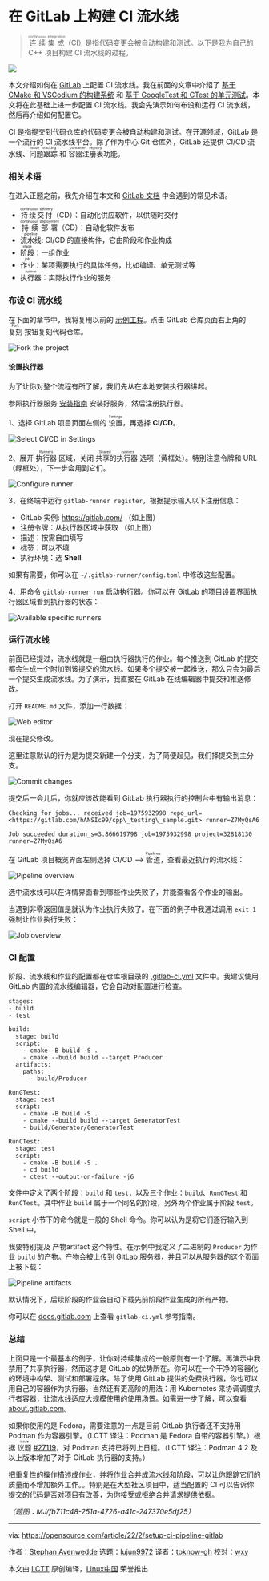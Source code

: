 [#]: subject: "How to set up a CI pipeline on GitLab"
[#]: via: "https://opensource.com/article/22/2/setup-ci-pipeline-gitlab"
[#]: author: "Stephan Avenwedde https://opensource.com/users/hansic99"
[#]: collector: "lujun9972"
[#]: translator: "toknow-gh"
[#]: reviewer: "wxy"
[#]: publisher: "wxy"
[#]: url: "https://linux.cn/article-16105-1.html"

在 GitLab 上构建 CI 流水线
======

> <ruby>连续集成<rt>continuous integration</rt></ruby>（CI）是指代码变更会被自动构建和测试。以下是我为自己的 C++ 项目构建 CI 流水线的过程。 

![][0]

本文介绍如何在 [GitLab][2] 上配置 CI 流水线。我在前面的文章中介绍了 [基于 CMake 和 VSCodium 的构建系统][3] 和 [基于 GoogleTest 和 CTest 的单元测试][4]。本文将在此基础上进一步配置 CI 流水线。我会先演示如何布设和运行 CI 流水线，然后再介绍如何配置它。

CI 是指提交到代码仓库的代码变更会被自动构建和测试。在开源领域，GitLab 是一个流行的 CI 流水线平台。除了作为中心 Git 仓库外，GitLab 还提供 CI/CD 流水线、<ruby>问题跟踪<rt>issue tracking</rt></ruby> 和 <ruby>容器注册表<rt>container registry</rt></ruby>功能。

### 相关术语

在进入正题之前，我先介绍在本文和 [GitLab 文档][5] 中会遇到的常见术语。

  * <ruby>持续交付<rt>continuous delivery</rt></ruby>（CD）：自动化供应软件，以供随时交付
  * <ruby>持续部署<rt>continuous deployment</rt></ruby>（CD）：自动化软件发布
  * <ruby>流水线<rt>pipeline</rt></ruby>: CI/CD 的直接构件，它由阶段和作业构成
  * <ruby>阶段<rt>stage</rt></ruby>：一组作业
  * <ruby>作业<rt>job</rt></ruby>：某项需要执行的具体任务，比如编译、单元测试等
  * <ruby>执行器<rt>runner</rt></ruby>：实际执行作业的服务

### 布设 CI 流水线

在下面的章节中，我将复用以前的 [示例工程][6]。点击 GitLab 仓库页面右上角的 <ruby>复刻<rt>Fork</rt></ruby> 按钮复刻代码仓库。

![Fork the project][7]

#### 设置执行器

为了让你对整个流程有所了解，我们先从在本地安装执行器讲起。

参照执行器服务 [安装指南][8] 安装好服务，然后注册执行器。

1、选择 GitLab 项目页面左侧的 <ruby>设置<rt>Settings</rt></ruby>，再选择 **CI/CD**。

![Select CI/CD in Settings][9]

2、展开 <ruby>执行器<rt>Runners</rt></ruby> 区域，关闭 <ruby>共享的执行器<rt>Shared runners</rt></ruby> 选项（黄框处）。特别注意令牌和 URL（绿框处），下一步会用到它们。

![Configure runner][10]

3、在终端中运行 `gitlab-runner register`，根据提示输入以下注册信息：

  * GitLab 实例: <https://gitlab.com/> （如上图）
  * 注册令牌：从执行器区域中获取 （如上图）
  * 描述：按需自由填写
  * 标签：可以不填
  * 执行环境：选 **Shell** 

如果有需要，你可以在 `~/.gitlab-runner/config.toml` 中修改这些配置。

4、用命令 `gitlab-runner run` 启动执行器。你可以在 GitLab 的项目设置界面执行器区域看到执行器的状态：

![Available specific runners][11]

### 运行流水线

前面已经提过，流水线就是一组由执行器执行的作业。每个推送到 GitLab 的提交都会生成一个附加到该提交的流水线。如果多个提交被一起推送，那么只会为最后一个提交生成流水线。为了演示，我直接在 GitLab 在线编辑器中提交和推送修改。

打开 `README.md` 文件，添加一行数据：

![Web editor][12]

现在提交修改。

这里注意默认的行为是为提交新建一个分支，为了简便起见，我们择提交到主分支。

![Commit changes][13]

提交后一会儿后，你就应该改能看到 GitLab 执行器执行的控制台中有输出消息：

```
Checking for jobs... received job=1975932998 repo_url=<https://gitlab.com/hANSIc99/cpp\_testing\_sample.git> runner=Z7MyQsA6

Job succeeded duration_s=3.866619798 job=1975932998 project=32818130 runner=Z7MyQsA6
```

在 GitLab 项目概览界面左侧选择 CI/CD --> <ruby>管道<rt>Pipelines</rt></ruby>，查看最近执行的流水线：

![Pipeline overview][14]

选中流水线可以在详情界面看到哪些作业失败了，并能查看各个作业的输出。

当遇到非零返回值是就认为作业执行失败了。在下面的例子中我通过调用 `exit 1` 强制让作业执行失败：

![Job overview][15]

### CI 配置

阶段、流水线和作业的配置都在仓库根目录的 [.gitlab-ci.yml][16] 文件中。我建议使用 GitLab 内置的流水线编辑器，它会自动对配置进行检查。

```
stages:
- build
- test

build:
  stage: build
  script:
    - cmake -B build -S .
    - cmake --build build --target Producer
  artifacts:
    paths:
      - build/Producer

RunGTest:
  stage: test
  script:
    - cmake -B build -S .
    - cmake --build build --target GeneratorTest
    - build/Generator/GeneratorTest

RunCTest:
  stage: test
  script:
    - cmake -B build -S .
    - cd build
    - ctest --output-on-failure -j6
```

文件中定义了两个阶段：`build` 和 `test`，以及三个作业：`build`、`RunGTest` 和 `RunCTest`。其中作业 `build` 属于一个同名的阶段，另外两个作业属于阶段 `test`。

`script` 小节下的命令就是一般的 Shell 命令。你可以认为是将它们逐行输入到 Shell 中。

我要特别提及 <ruby>产物</rt>artifact</rt></ruby> 这个特性。在示例中我定义了二进制的 `Producer` 为作业 `build` 的产物。产物会被上传到 GitLab 服务器，并且可以从服务器的这个页面上被下载：

![Pipeline artifacts][17]

默认情况下，后续阶段的作业会自动下载先前阶段作业生成的所有产物。

你可以在 [docs.gitlab.com][18] 上查看 `gitlab-ci.yml` 参考指南。

### 总结

上面只是一个最基本的例子，让你对持续集成的一般原则有一个了解。再演示中我禁用了共享执行器，然而这才是 GitLab 的优势所在。你可以在一个干净的容器化的环境中构架、测试和部署程序。除了使用 GitLab 提供的免费执行器，你也可以用自己的容器作为执行器。当然还有更高阶的用法：用 Kubernetes 来协调调度执行者容器，让流水线适应大规模使用的使用场景。如需进一步了解，可以查看 [about.gitlab.com][19]。

如果你使用的是 Fedora，需要注意的一点是目前 GitLab 执行者还不支持用 Podman 作为容器引擎。（LCTT 译注：Podman 是 Fedora 自带的容器引擎。）根据 <ruby>议题<rt>issue</rt></ruby> [#27119][20]，对 Podman 支持已将列上日程。（LCTT 译注：Podman 4.2 及以上版本增加了对于 GitLab 执行器的支持。）

把重复性的操作描述成作业，并将作业合并成流水线和阶段，可以让你跟踪它们的质量而不增加额外工作。。特别是在大型社区项目中，适当配置的 CI 可以告诉你提交的代码是否对项目有改善，为你接受或拒绝合并请求提供依据。

*（题图：MJ/fb711c48-251a-4726-a41c-247370e5df25）*

--------------------------------------------------------------------------------

via: https://opensource.com/article/22/2/setup-ci-pipeline-gitlab

作者：[Stephan Avenwedde][a]
选题：[lujun9972][b]
译者：[toknow-gh](https://github.com/toknow-gh)
校对：[wxy](https://github.com/wxy)

本文由 [LCTT](https://github.com/LCTT/TranslateProject) 原创编译，[Linux中国](https://linux.cn/) 荣誉推出

[a]: https://opensource.com/users/hansic99
[b]: https://github.com/lujun9972
[1]: https://opensource.com/sites/default/files/styles/image-full-size/public/lead-images/plumbing_pipes_tutorial_how_behind_scenes.png?itok=F2Z8OJV1 (Plumbing tubes in many directions)
[2]: https://gitlab.com/
[3]: https://linux.cn/article-14249-1.html
[4]: https://linux.cn/article-16055-1.html
[5]: https://docs.gitlab.com/
[6]: https://gitlab.com/hANSIc99/cpp_testing_sample
[7]: https://opensource.com/sites/default/files/cpp_ci_cd_gitlab_fork.png (Fork the project)
[8]: https://docs.gitlab.com/runner/install/
[9]: https://opensource.com/sites/default/files/cpp_ci_cd_gitlab_project_settings.png (Select CI/CD in Settings)
[10]: https://opensource.com/sites/default/files/cpp_ci_cd_gitlab_settings_runners2.png (Configure runner)
[11]: https://opensource.com/sites/default/files/cpp_ci_cd_gitlab_settings_active_runner.png (Available specific runners)
[12]: https://opensource.com/sites/default/files/cpp_ci_cd_gitlab_web_editor.png (Web editor)
[13]: https://opensource.com/sites/default/files/cpp_ci_cd_gitlab_commit_changes2.png (Commit changes)
[14]: https://opensource.com/sites/default/files/cpp_ci_cd_gitlab_pipeline_overview2.png (Pipeline overview)
[15]: https://opensource.com/sites/default/files/cpp_ci_cd_gitlab_job_overview.png (Job overview)
[16]: https://gitlab.com/hANSIc99/cpp_testing_sample/-/blob/main/.gitlab-ci.yml
[17]: https://opensource.com/sites/default/files/cpp_ci_cd_gitlab_pipeline_artifacts.png (Pipeline artifacts)
[18]: https://docs.gitlab.com/ee/ci/yaml/
[19]: https://about.gitlab.com/solutions/kubernetes/
[20]: https://gitlab.com/gitlab-org/gitlab-runner/-/issues/27119
[0]: https://img.linux.net.cn/data/attachment/album/202308/18/094419rahz9i5pk3n9fkkf.jpg